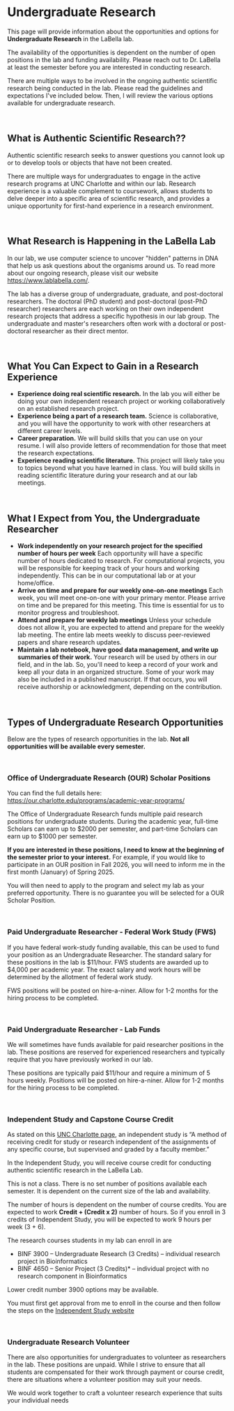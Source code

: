 # Undergraduate Research

This page will provide information about the opportunities and options for **Undergraduate Research** in the LaBella lab. 

The availability of the opportunities is dependent on the number of open positions in the lab and funding availability. Please reach out to Dr. LaBella at least the semester before you are interested in conducting research. 

There are multiple ways to be involved in the ongoing authentic scientific research being conducted in the lab. Please read the guidelines and expectations I've included below. Then, I will review the various options available for undergraduate research.

&nbsp;

## What is Authentic Scientific Research??

Authentic scientific research seeks to answer questions you cannot look up or to develop tools or objects that have not been created. 

There are multiple ways for undergraduates to engage in the active research programs at UNC Charlotte and within our lab. Research experience is a valuable complement to coursework, allows students to delve deeper into a specific area of scientific research, and provides a unique opportunity for first-hand experience in a research environment.

&nbsp;

## What Research is Happening in the LaBella Lab

In our lab, we use computer science to uncover "hidden" patterns in DNA that help us ask questions about the organisms around us. To read more about our ongoing research, please visit our website https://www.lablabella.com/. 

The lab has a diverse group of undergraduate, graduate, and post-doctoral researchers. The doctoral (PhD student) and post-doctoral (post-PhD researcher) researchers are each working on their own independent research projects that address a specific hypothesis in our lab group. The undergraduate and master's researchers often work with a doctoral or post-doctoral researcher as their direct mentor. 

&nbsp;

## What You Can Expect to Gain in a Research Experience

- **Experience doing real scientific research.** In the lab you will either be doing your own independent research project or working collaboratively on an established research project.
- **Experience being a part of a research team.** Science is collaborative, and you will have the opportunity to work with other researchers at different career levels.
- **Career preparation.** We will build skills that you can use on your resume. I will also provide letters of recommendation for those that meet the research expectations.
- **Experience reading scientific literature.** This project will likely take you to topics beyond what you have learned in class. You will build skills in reading scientific literature during your research and at our lab meetings.
  
&nbsp;

## What I Expect from You, the Undergraduate Researcher 

- **Work independently on your research project for the specified number of hours per week** Each opportunity will have a specific number of hours dedicated to research. For computational projects, you will be responsible for keeping track of your hours and working independently. This can be in our computational lab or at your home/office. 
- **Arrive on time and prepare for our weekly one-on-one meetings** Each week, you will meet one-on-one with your primary mentor. Please arrive on time and be prepared for this meeting. This time is essential for us to monitor progress and troubleshoot. 
- **Attend and prepare for weekly lab meetings** Unless your schedule does not allow it, you are expected to attend and prepare for the weekly lab meeting. The entire lab meets weekly to discuss peer-reviewed papers and share research updates. 
- **Maintain a lab notebook, have good data management, and write up summaries of their work.** Your research will be used by others in our field, and in the lab. So, you'll need to keep a record of your work and keep all your data in an organized structure. Some of your work may also be included in a published manuscript. If that occurs, you will receive authorship or acknowledgment, depending on the contribution.
  
&nbsp;

## Types of Undergraduate Research Opportunities 

Below are the types of research opportunities in the lab. **Not all opportunities will be available every semester.**

&nbsp;

### Office of Undergraduate Research (OUR) Scholar Positions 

You can find the full details here: https://our.charlotte.edu/programs/academic-year-programs/

The Office of Undergraduate Research funds multiple paid research positions for undergraduate students. 
During the academic year, full-time Scholars can earn up to $2000 per semester, and part-time Scholars can earn up to $1000 per semester.

**If you are interested in these positions, I need to know at the beginning of the semester prior to your interest.** For example, if you would like to participate in an OUR position in Fall 2026, you will need to inform me in the first month (January) of Spring 2025. 

You will then need to apply to the program and select my lab as your preferred opportunity. There is no guarantee you will be selected for a OUR Scholar Position. 

&nbsp;

### Paid Undergraduate Researcher - Federal Work Study (FWS)

If you have federal work-study funding available, this can be used to fund your position as an Undergraduate Researcher. The standard salary for these positions in the lab is $11/hour. FWS students are awarded up to $4,000 per academic year. The exact salary and work hours will be determined by the allotment of federal work study. 

FWS positions will be posted on hire-a-niner. Allow for 1-2 months for the hiring process to be completed.

&nbsp;

### Paid Undergraduate Researcher - Lab Funds

We will sometimes have funds available for paid researcher positions in the lab. These positions are reserved for experienced researchers and typically require that you have previously worked in our lab. 

These positions are typically paid $11/hour and require a minimum of 5 hours weekly. Positions will be posted on hire-a-niner. Allow for 1-2 months for the hiring process to be completed.  

&nbsp;

### Independent Study and Capstone Course Credit

As stated on this [UNC Charlotte page](https://provost.charlotte.edu/policies-procedures/academic-policies-and-procedures/independent-study), an independent study is “A method of receiving credit for study or research independent of the assignments of any specific course, but supervised and graded by a faculty member.”

In the Independent Study, you will receive course credit for conducting authentic scientific research in the LaBella Lab. 

This is not a class. There is no set number of positions available each semester. It is dependent on the current size of the lab and availability. 

The number of hours is dependent on the number of course credits. You are expected to work **Credit + (Credit x 2)** number of hours. So if you enroll in 3 credits of Independent Study, you will be expected to work 9 hours per week (3 + 6). 

The research courses students in my lab can enroll in are
- BINF 3900 – Undergraduate Research (3 Credits) – individual research project in Bioinformatics
- BINF 4650 – Senior Project (3 Credits)* – individual project with no research component in Bioinformatics

Lower credit number 3900 options may be available. 

You must first get approval from me to enroll in the course and then follow the steps on the [Independent Study website](https://cci.charlotte.edu/independent-study-approval/)

&nbsp;

### Undergraduate Research Volunteer 

There are also opportunities for undergraduates to volunteer as researchers in the lab. These positions are unpaid. While I strive to ensure that all students are compensated for their work through payment or course credit, there are situations where a volunteer position may suit your needs. 

We would work together to craft a volunteer research experience that suits your individual needs

